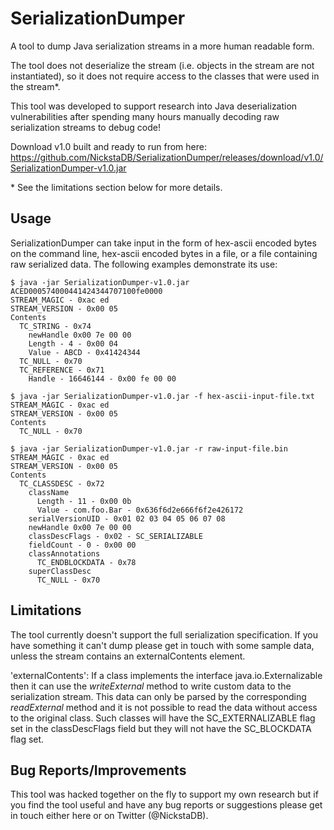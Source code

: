 # SerializationDumper
A tool to dump Java serialization streams in a more human readable form.

The tool does not deserialize the stream (i.e. objects in the stream are not instantiated), so it does not require access to the classes that were used in the stream*.

This tool was developed to support research into Java deserialization vulnerabilities after spending many hours manually decoding raw serialization streams to debug code!

Download v1.0 built and ready to run from here: https://github.com/NickstaDB/SerializationDumper/releases/download/v1.0/SerializationDumper-v1.0.jar

\* See the limitations section below for more details.

## Usage
SerializationDumper can take input in the form of hex-ascii encoded bytes on the command line, hex-ascii encoded bytes in a file, or a file containing raw serialized data. The following examples demonstrate its use:

    $ java -jar SerializationDumper-v1.0.jar ACED000574000441424344707100fe0000
    STREAM_MAGIC - 0xac ed
    STREAM_VERSION - 0x00 05
    Contents
      TC_STRING - 0x74
        newHandle 0x00 7e 00 00
        Length - 4 - 0x00 04
        Value - ABCD - 0x41424344
      TC_NULL - 0x70
      TC_REFERENCE - 0x71
        Handle - 16646144 - 0x00 fe 00 00
    
    $ java -jar SerializationDumper-v1.0.jar -f hex-ascii-input-file.txt
    STREAM_MAGIC - 0xac ed
    STREAM_VERSION - 0x00 05
    Contents
      TC_NULL - 0x70
    
    $ java -jar SerializationDumper-v1.0.jar -r raw-input-file.bin
    STREAM_MAGIC - 0xac ed
    STREAM_VERSION - 0x00 05
    Contents
      TC_CLASSDESC - 0x72
        className
          Length - 11 - 0x00 0b
          Value - com.foo.Bar - 0x636f6d2e666f6f2e426172
        serialVersionUID - 0x01 02 03 04 05 06 07 08
        newHandle 0x00 7e 00 00
        classDescFlags - 0x02 - SC_SERIALIZABLE
        fieldCount - 0 - 0x00 00
        classAnnotations
          TC_ENDBLOCKDATA - 0x78
        superClassDesc
          TC_NULL - 0x70

## Limitations
The tool currently doesn't support the full serialization specification. If you have something it can't dump please get in touch with some sample data, unless the stream contains an externalContents element.

'externalContents': If a class implements the interface java.io.Externalizable then it can use the *writeExternal* method  to write custom data to the serialization stream. This data can only be parsed by the corresponding *readExternal* method and it is not possible to read the data without access to the original class. Such classes will have the SC_EXTERNALIZABLE flag set in the classDescFlags field but they will not have the SC_BLOCKDATA flag set.

## Bug Reports/Improvements
This tool was hacked together on the fly to support my own research but if you find the tool useful and have any bug reports or suggestions please get in touch either here or on Twitter (@NickstaDB).
